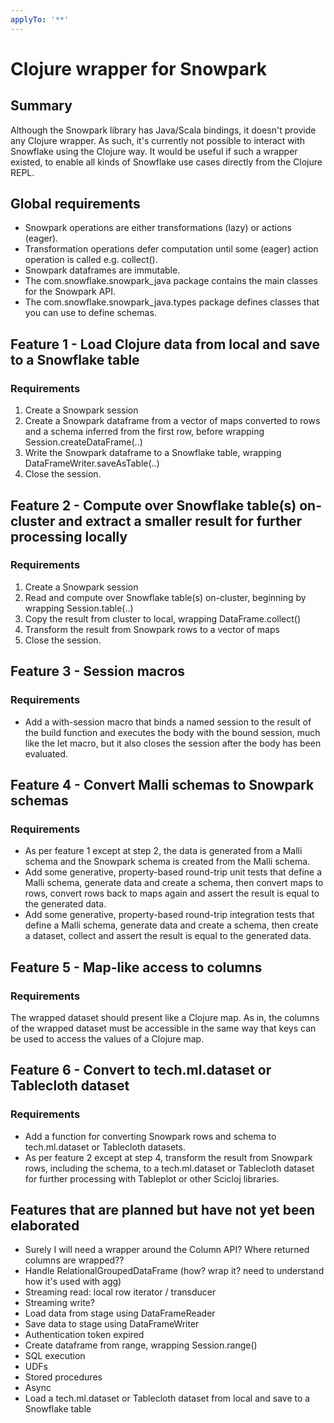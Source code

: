 ```yaml
---
applyTo: '**'
---
```


# Clojure wrapper for Snowpark

## Summary

Although the Snowpark library has Java/Scala bindings, it doesn't provide any Clojure wrapper. As such, it's currently not possible to interact with Snowflake using the Clojure way. It would be useful if such a wrapper existed, to enable all kinds of Snowflake use cases directly from the Clojure REPL.

## Global requirements
- Snowpark operations are either transformations (lazy) or actions (eager).
- Transformation operations defer computation until some (eager) action operation is called e.g. collect().
- Snowpark dataframes are immutable.
- The com.snowflake.snowpark_java package contains the main classes for the Snowpark API.
- The com.snowflake.snowpark_java.types package defines classes that you can use to define schemas.

## Feature 1 - Load Clojure data from local and save to a Snowflake table

### Requirements
1. Create a Snowpark session
2. Create a Snowpark dataframe from a vector of maps converted to rows and a schema inferred from the first row, before wrapping Session.createDataFrame(..)
3. Write the Snowpark dataframe to a Snowflake table, wrapping DataFrameWriter.saveAsTable(..)
4. Close the session.

## Feature 2 - Compute over Snowflake table(s) on-cluster and extract a smaller result for further processing locally

### Requirements
1. Create a Snowpark session
2. Read and compute over Snowflake table(s) on-cluster, beginning by wrapping Session.table(..)
3. Copy the result from cluster to local, wrapping DataFrame.collect()
4. Transform the result from Snowpark rows to a vector of maps
5. Close the session.

## Feature 3 - Session macros

### Requirements
- Add a with-session macro that binds a named session to the result of the build function and executes the body with the bound session, much like the let macro, but it also closes the session after the body has been evaluated.

## Feature 4 - Convert Malli schemas to Snowpark schemas

### Requirements
- As per feature 1 except at step 2, the data is generated from a Malli schema and the Snowpark schema is created from the Malli schema.
- Add some generative, property-based round-trip unit tests that define a Malli schema, generate data and create a schema, then convert maps to rows, convert rows back to maps again and assert the result is equal to the generated data.
- Add some generative, property-based round-trip integration tests that define a Malli schema, generate data and create a schema, then create a dataset, collect and assert the result is equal to the generated data.

## Feature 5 - Map-like access to columns

### Requirements
The wrapped dataset should present like a Clojure map. As in, the columns of the wrapped dataset must be accessible in the same way that keys can be used to access the values of a Clojure map.

## Feature 6 - Convert to tech.ml.dataset or Tablecloth dataset

### Requirements
- Add a function for converting Snowpark rows and schema to tech.ml.dataset or Tablecloth datasets.
- As per feature 2 except at step 4, transform the result from Snowpark rows, including the schema, to a tech.ml.dataset or Tablecloth dataset for further processing with Tableplot or other Scicloj libraries.

## Features that are planned but have not yet been elaborated
- Surely I will need a wrapper around the Column API? Where returned columns are wrapped??
- Handle RelationalGroupedDataFrame (how? wrap it? need to understand how it's used with agg)
- Streaming read: local row iterator / transducer 
- Streaming write?
- Load data from stage using DataFrameReader
- Save data to stage using DataFrameWriter
- Authentication token expired
- Create dataframe from range, wrapping Session.range()
- SQL execution
- UDFs
- Stored procedures 
- Async
- Load a tech.ml.dataset or Tablecloth dataset from local and save to a Snowflake table
